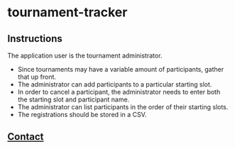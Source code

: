 # tournament-tracker

## Instructions
The application user is the tournament administrator.

- Since tournaments may have a variable amount of participants, gather that up front.
- The administrator can add participants to a particular starting slot.
- In order to cancel a participant, the administrator needs to enter both the starting slot and participant name.
- The administrator can list participants in the order of their starting slots.
- The registrations should be stored in a CSV.

## **[Contact](https://coleb.io/contact)**